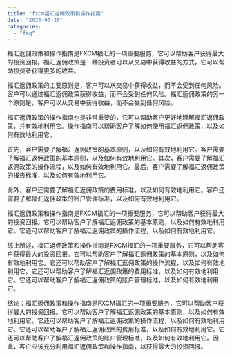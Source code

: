 ```yaml
---
title: "fxcm福汇返佣政策和操作指南"
date: "2023-03-20"
categories: 
  - "faq"
---
```


福汇返佣政策和操作指南是FXCM福汇的一项重要服务，它可以帮助客户获得最大的投资回报。福汇返佣政策是一种投资者可以从交易中获得收益的方式，它可以帮助投资者获得更多的收益。

福汇返佣政策的主要原则是，客户可以从交易中获得收益，而不会受到任何风险。客户可以通过福汇返佣政策获得收益，而不会受到任何风险。福汇返佣政策的另一个原则是，客户可以从交易中获得收益，而不会受到任何风险。

福汇返佣政策的操作指南也是非常重要的，它可以帮助客户更好地理解福汇返佣政策，并有效地利用它。操作指南可以帮助客户了解如何使用福汇返佣政策，以及如何有效地利用它。

首先，客户需要了解福汇返佣政策的基本原则，以及如何有效地利用它。客户需要了解福汇返佣政策的基本原则，以及如何有效地利用它。其次，客户需要了解福汇返佣政策的操作流程，以及如何有效地利用它。最后，客户需要了解福汇返佣政策的报告标准，以及如何有效地利用它。

此外，客户还需要了解福汇返佣政策的费用标准，以及如何有效地利用它。客户还需要了解福汇返佣政策的账户管理标准，以及如何有效地利用它。

福汇返佣政策和操作指南是FXCM福汇的一项重要服务，它可以帮助客户获得最大的投资回报。它可以帮助客户了解福汇返佣政策的基本原则，以及如何有效地利用它。它还可以帮助客户了解福汇返佣政策的操作流程，以及如何有效地利用它。

综上所述，福汇返佣政策和操作指南是FXCM福汇的一项重要服务，它可以帮助客户获得最大的投资回报。它可以帮助客户了解福汇返佣政策的基本原则，以及如何有效地利用它。它还可以帮助客户了解福汇返佣政策的操作流程，以及如何有效地利用它。它还可以帮助客户了解福汇返佣政策的费用标准，以及如何有效地利用它。它还可以帮助客户了解福汇返佣政策的账户管理标准，以及如何有效地利用它。

结论：福汇返佣政策和操作指南是FXCM福汇的一项重要服务，它可以帮助客户获得最大的投资回报。它可以帮助客户了解福汇返佣政策的基本原则，以及如何有效地利用它。它还可以帮助客户了解福汇返佣政策的操作流程，以及如何有效地利用它。它还可以帮助客户了解福汇返佣政策的费用标准，以及如何有效地利用它。它还可以帮助客户了解福汇返佣政策的账户管理标准，以及如何有效地利用它。因此，客户应该充分利用福汇返佣政策和操作指南，以获得最大的投资回报。
